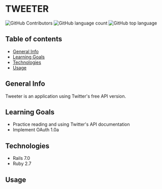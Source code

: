 # TWEETER

![GitHub Contributors](https://img.shields.io/github/contributors/naomiyocum/tweeter)
![GitHub language count](https://img.shields.io/github/languages/count/naomiyocum/tweeter)
![GitHub top language](https://img.shields.io/github/languages/top/naomiyocum/tweeter?color=yellow)

## Table of contents
* [General Info](#general-info)
* [Learning Goals](#learning-goals)
* [Technologies](#technologies)
* [Usage](#usage)

## General Info
Tweeter is an application using Twitter's free API version.

## Learning Goals
* Practice reading and using Twitter's API documentation
* Implement OAuth 1.0a

## Technologies
* Rails 7.0
* Ruby 2.7

## Usage


